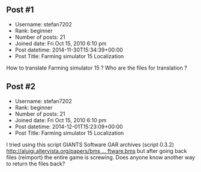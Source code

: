 ## Post #1
- Username: stefan7202
- Rank: beginner
- Number of posts: 21
- Joined date: Fri Oct 15, 2010 6:10 pm
- Post datetime: 2014-11-30T15:34:39+00:00
- Post Title: Farming simulator 15 Localization

How to translate Farming simulator 15 ?   Who are the files for translation ?
## Post #2
- Username: stefan7202
- Rank: beginner
- Number of posts: 21
- Joined date: Fri Oct 15, 2010 6:10 pm
- Post datetime: 2014-12-01T15:23:09+00:00
- Post Title: Farming simulator 15 Localization

I tried using this script GIANTS Software GAR archives (script 0.3.2) [http://aluigi.altervista.org/papers/bms ... ftware.bms](http://aluigi.altervista.org/papers/bms/giants_software.bms) 
but after going back files (reimport) the entire game is screwing. Does anyone know another way to return the files back?
